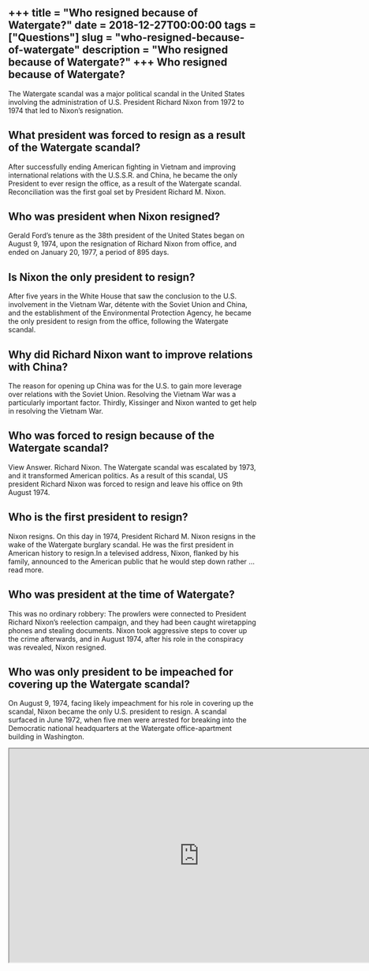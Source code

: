 +++
title = "Who resigned because of Watergate?"
date = 2018-12-27T00:00:00
tags = ["Questions"]
slug = "who-resigned-because-of-watergate"
description = "Who resigned because of Watergate?"
+++
Who resigned because of Watergate?
----------------------------------

The Watergate scandal was a major political scandal in the United States involving the administration of U.S. President Richard Nixon from 1972 to 1974 that led to Nixon’s resignation.

What president was forced to resign as a result of the Watergate scandal?
-------------------------------------------------------------------------

After successfully ending American fighting in Vietnam and improving international relations with the U.S.S.R. and China, he became the only President to ever resign the office, as a result of the Watergate scandal. Reconciliation was the first goal set by President Richard M. Nixon.

Who was president when Nixon resigned?
--------------------------------------

Gerald Ford’s tenure as the 38th president of the United States began on August 9, 1974, upon the resignation of Richard Nixon from office, and ended on January 20, 1977, a period of 895 days.

Is Nixon the only president to resign?
--------------------------------------

After five years in the White House that saw the conclusion to the U.S. involvement in the Vietnam War, détente with the Soviet Union and China, and the establishment of the Environmental Protection Agency, he became the only president to resign from the office, following the Watergate scandal.

Why did Richard Nixon want to improve relations with China?
-----------------------------------------------------------

The reason for opening up China was for the U.S. to gain more leverage over relations with the Soviet Union. Resolving the Vietnam War was a particularly important factor. Thirdly, Kissinger and Nixon wanted to get help in resolving the Vietnam War.

Who was forced to resign because of the Watergate scandal?
----------------------------------------------------------

View Answer. Richard Nixon. The Watergate scandal was escalated by 1973, and it transformed American politics. As a result of this scandal, US president Richard Nixon was forced to resign and leave his office on 9th August 1974.

Who is the first president to resign?
-------------------------------------

Nixon resigns. On this day in 1974, President Richard M. Nixon resigns in the wake of the Watergate burglary scandal. He was the first president in American history to resign.In a televised address, Nixon, flanked by his family, announced to the American public that he would step down rather …read more.

Who was president at the time of Watergate?
-------------------------------------------

This was no ordinary robbery: The prowlers were connected to President Richard Nixon’s reelection campaign, and they had been caught wiretapping phones and stealing documents. Nixon took aggressive steps to cover up the crime afterwards, and in August 1974, after his role in the conspiracy was revealed, Nixon resigned.

Who was only president to be impeached for covering up the Watergate scandal?
-----------------------------------------------------------------------------

On August 9, 1974, facing likely impeachment for his role in covering up the scandal, Nixon became the only U.S. president to resign. A scandal surfaced in June 1972, when five men were arrested for breaking into the Democratic national headquarters at the Watergate office-apartment building in Washington.

<iframe allow="accelerometer; autoplay; clipboard-write; encrypted-media; gyroscope; picture-in-picture" allowfullscreen="" class="__youtube_prefs__  epyt-is-override  no-lazyload" data-no-lazy="1" data-origheight="433" data-origwidth="770" data-skipgform_ajax_framebjll="" height="433" id="_ytid_65372" loading="lazy" src="https://www.youtube.com/embed/5cO6WPeST0A?enablejsapi=1&autoplay=0&cc_load_policy=0&cc_lang_pref=&iv_load_policy=1&loop=0&modestbranding=0&rel=1&fs=1&playsinline=0&autohide=2&theme=dark&color=red&controls=1&" title="YouTube player" width="770"></iframe>